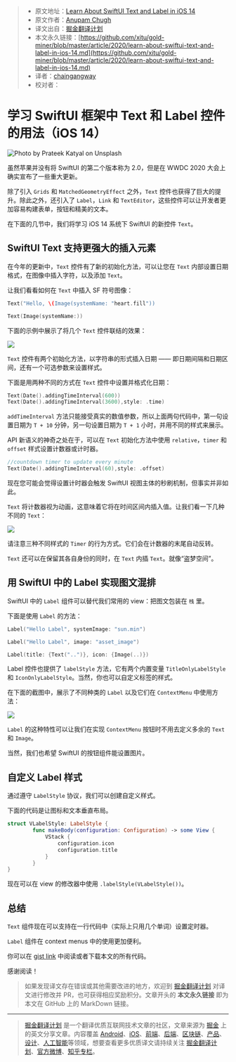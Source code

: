 > * 原文地址：[Learn About SwiftUI Text and Label in iOS 14](https://medium.com/better-programming/learn-about-swiftui-text-and-label-in-ios-14-bfee41252117)
> * 原文作者：[Anupam Chugh](https://medium.com/@anupamchugh)
> * 译文出自：[掘金翻译计划](https://github.com/xitu/gold-miner)
> * 本文永久链接：[https://github.com/xitu/gold-miner/blob/master/article/2020/learn-about-swiftui-text-and-label-in-ios-14.md](https://github.com/xitu/gold-miner/blob/master/article/2020/learn-about-swiftui-text-and-label-in-ios-14.md)
> * 译者：[chaingangway](https://github.com/chaingangway)
> * 校对者：

# 学习 SwiftUI 框架中 Text 和 Label 控件的用法（iOS 14）

![Photo by [Prateek Katyal](https://unsplash.com/@prateekkatyal?utm_source=medium&utm_medium=referral) on [Unsplash](https://unsplash.com?utm_source=medium&utm_medium=referral)](https://cdn-images-1.medium.com/max/12000/0*ooJiyXobPr83YYhC)

虽然苹果并没有将 SwiftUI 的第二个版本称为 2.0，但是在 WWDC 2020 大会上确实宣布了一些重大更新。

除了引入 `Grids` 和 `MatchedGeometryEffect` 之外，`Text` 控件也获得了巨大的提升。除此之外，还引入了 `Label`，`Link` 和 `TextEditor`，这些控件可以让开发者更加容易构建表单，按钮和精美的文本。

在下面的几节中，我们将学习 iOS 14 系统下 SwiftUI 的新控件 `Text`。

## SwiftUI Text 支持更强大的插入元素

在今年的更新中，`Text` 控件有了新的初始化方法，可以让您在 `Text` 内部设置日期格式，在图像中插入字符，以及添加 `Text`。

让我们看看如何在 `Text` 中插入 SF 符号图像：

```swift
Text("Hello, \(Image(systemName: "heart.fill"))

Text(Image(systemName:))
```

下面的示例中展示了将几个 `Text` 控件联结的效果：

![](https://cdn-images-1.medium.com/max/2032/1*SfNGGiAV9nVfBhNJGrp15A.png)

`Text` 控件有两个初始化方法，以字符串的形式插入日期 —— 即日期间隔和日期区间，还有一个可选参数来设置样式。

下面是用两种不同的方式在 `Text` 控件中设置并格式化日期：

```swift
Text(Date().addingTimeInterval(600))
Text(Date().addingTimeInterval(3600),style: .time)
```

`addTimeInterval` 方法只能接受真实的数值参数，所以上面两句代码中，第一句设置日期为 `T + 10` 分钟，另一句设置日期为 `T + 1` 小时，并用不同的样式来展示。

API 新语义的神奇之处在于，可以在 `Text` 初始化方法中使用 `relative`，`timer` 和 `offset` 样式设置计数器或计时器。

```swift
//countdown timer to update every minute
Text(Date().addingTimeInterval(60),style: .offset)
```

现在您可能会觉得设置计时器会触发 SwiftUI 视图主体的秒刷机制，但事实并非如此。

`Text` 将计数器视为动画，这意味着它将在时间区间内插入值。让我们看一下几种不同的 `Text`：

![](https://cdn-images-1.medium.com/max/2000/1*O75Bp3RQwMUsiQrHytKPSw.gif)

请注意三种不同样式的 `Timer` 的行为方式。它们会在计数器的末尾自动反转。

`Text` 还可以在保留其各自身份的同时，在 `Text` 内插 `Text`。就像“盗梦空间”。

## 用 SwiftUI 中的 Label 实现图文混排

SwiftUI 中的 `Label` 组件可以替代我们常用的 view：把图文包装在 `栈` 里。

下面是使用 `Label` 的方法：

```swift
Label("Hello Label", systemImage: "sun.min")

Label("Hello Label", image: "asset_image")

Label(title: {Text("..")}, icon: {Image(..)})
```

Label 控件也提供了 `labelStyle` 方法，它有两个内置变量 `TitleOnlyLabelStyle` 和 `IconOnlyLabelStyle`。当然，你也可以自定义标签的样式。

在下面的截图中，展示了不同种类的 `Label` 以及它们在 `ContextMenu` 中使用方法：

![](https://cdn-images-1.medium.com/max/2000/1*wtKfv_zgpAc83QGdmkWJww.gif)

`Label` 的这种特性可以让我们在实现 `ContextMenu` 按钮时不用去定义多余的 `Text` 和 `Image`。

当然，我们也希望 SwiftUI 的按钮组件能设置图片。

## 自定义 Label 样式

通过遵守 `LabelStyle` 协议，我们可以创建自定义样式。

下面的代码是让图标和文本垂直布局。

```swift
struct VLabelStyle: LabelStyle {
        func makeBody(configuration: Configuration) -> some View {
            VStack {
                configuration.icon
                configuration.title
            }
        }
}
```

现在可以在 view 的修改器中使用 `.labelStyle(VLabelStyle())`。

## 总结

`Text` 组件现在可以支持在一行代码中（实际上只用几个单词）设置定时器。

`Label` 组件在 context menus 中的使用更加便利。

你可以在 [gist link](https://gist.github.com/anupamchugh/e4df9b9734634a5cf59b51f784e08610) 中阅读或者下载本文的所有代码。

感谢阅读！

> 如果发现译文存在错误或其他需要改进的地方，欢迎到 [掘金翻译计划](https://github.com/xitu/gold-miner) 对译文进行修改并 PR，也可获得相应奖励积分。文章开头的 **本文永久链接** 即为本文在 GitHub 上的 MarkDown 链接。

---

> [掘金翻译计划](https://github.com/xitu/gold-miner) 是一个翻译优质互联网技术文章的社区，文章来源为 [掘金](https://juejin.im) 上的英文分享文章。内容覆盖 [Android](https://github.com/xitu/gold-miner#android)、[iOS](https://github.com/xitu/gold-miner#ios)、[前端](https://github.com/xitu/gold-miner#前端)、[后端](https://github.com/xitu/gold-miner#后端)、[区块链](https://github.com/xitu/gold-miner#区块链)、[产品](https://github.com/xitu/gold-miner#产品)、[设计](https://github.com/xitu/gold-miner#设计)、[人工智能](https://github.com/xitu/gold-miner#人工智能)等领域，想要查看更多优质译文请持续关注 [掘金翻译计划](https://github.com/xitu/gold-miner)、[官方微博](http://weibo.com/juejinfanyi)、[知乎专栏](https://zhuanlan.zhihu.com/juejinfanyi)。
